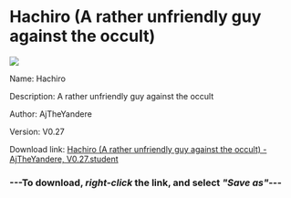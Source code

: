 # Hachiro (A rather unfriendly guy against the occult)

<img src = "https://raw.githubusercontent.com/Arbiter1223/Koukou-Gurashi-Custom-Students/master/Students/Files/Hachiro%20(A%20rather%20unfriendly%20guy%20against%20the%20occult).png">

Name: Hachiro

Description: A rather unfriendly guy against the occult

Author: AjTheYandere

Version: V0.27

Download link: <a href="https://raw.githubusercontent.com/Arbiter1223/Koukou-Gurashi-Custom-Students/master/Students/Files/Hachiro%20(A%20rather%20unfriendly%20guy%20against%20the%20occult)%20-%20AjTheYandere%2C%20V0.27.student">Hachiro (A rather unfriendly guy against the occult) - AjTheYandere, V0.27.student</a>

### ---**To download, _right-click_ the link, and select _"Save as"_**---
